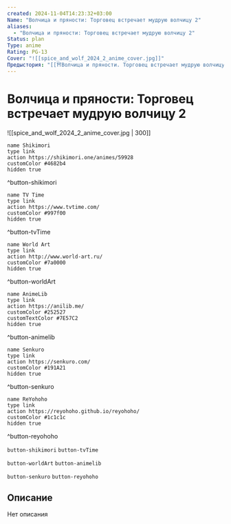 ```yaml
---
created: 2024-11-04T14:23:32+03:00
Name: "Волчица и пряности: Торговец встречает мудрую волчицу 2"
aliases:
  - "Волчица и пряности: Торговец встречает мудрую волчицу 2"
Status: plan
Type: anime
Rating: PG-13
Cover: "![[spice_and_wolf_2024_2_anime_cover.jpg]]"
Предыстория: "[[⛩️Волчица и пряности. Торговец встречает мудрую волчицу (аниме)]]"
---
```


# Волчица и пряности: Торговец встречает мудрую волчицу 2

![[spice_and_wolf_2024_2_anime_cover.jpg | 300]]

```button
name Shikimori
type link
action https://shikimori.one/animes/59928
customColor #4682b4
hidden true
```
^button-shikimori

```button
name TV Time
type link
action https://www.tvtime.com/
customColor #997f00
hidden true
```
^button-tvTime

```button
name World Art
type link
action http://www.world-art.ru/
customColor #7a0000
hidden true
```
^button-worldArt

```button
name AnimeLib
type link
action https://anilib.me/
customColor #252527
customTextColor #7E57C2
hidden true
```
^button-animelib

```button
name Senkuro
type link
action https://senkuro.com/
customColor #191A21
hidden true
```
^button-senkuro

```button
name ReYohoho
type link
action https://reyohoho.github.io/reyohoho/
customColor #1c1c1c
hidden true
```
^button-reyohoho

`button-shikimori` `button-tvTime`

`button-worldArt` `button-animelib`

`button-senkuro` `button-reyohoho`

## Описание

Нет описания
